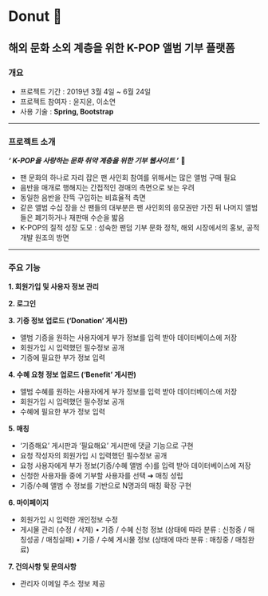 # Donut :doughnut:
## 해외 문화 소외 계층을 위한 K-POP 앨범 기부 플랫폼
### 개요
- 프로젝트 기간 : 2019년 3월 4일 ~ 6월 24일
- 프로젝트 참여자 : 윤지윤, 이소연
- 사용 기술 : **Spring, Bootstrap**
---
### 프로젝트 소개
_**‘ K-POP을 사랑하는 문화 취약 계층을 위한 기부 웹사이트 ’**_ :musical_note:
- 팬 문화의 하나로 자리 잡은 팬 사인회 참여를 위해서는 많은 앨범 구매 필요
- 음반을 매개로 행해지는 간접적인 경매의 측면으로 보는 우려
- 동일한 음반을 잔뜩 구입하는 비효율적 측면
- 같은 앨범 수십 장을 산 팬들의 대부분은 팬 사인회의 응모권만 가진 뒤 나머지 앨범들은 폐기하거나 재판매 수순을 밟음
- K-POP의 질적 성장 도모 : 성숙한 팬덤 기부 문화 정착, 해외 시장에서의 홍보, 공적 개발 원조의 방면
---
### 주요 기능
**1. 회원가입 및 사용자 정보 관리**

**2. 로그인**

**3. 기증 정보 업로드 (‘Donation’ 게시판)**
- 앨범 기증을 원하는 사용자에게 부가 정보를 입력 받아 데이터베이스에 저장
- 회원가입 시 입력했던 필수정보 공개
- 기증에 필요한 부가 정보 입력

**4. 수혜 요청 정보 업로드 (‘Benefit’ 게시판)**
- 앨범 수혜를 원하는 사용자에게 부가 정보를 입력 받아 데이터베이스에 저장
- 회원가입 시 입력했던 필수정보 공개
- 수혜에 필요한 부가 정보 입력

**5. 매칭**
- ‘기증해요’ 게시판과 ‘필요해요’ 게시판에 댓글 기능으로 구현
- 요청 작성자의 회원가입 시 입력했던 필수정보 공개
- 요청 사용자에게 부가 정보(기증/수혜 앨범 수)를 입력 받아 데이터베이스에 저장
- 신청한 사용자들 중에 기부할 사용자를 선택 ➔ 매칭 성립
- 기증/수혜 앨범 수 정보를 기반으로 N명과의 매칭 확장 구현

**6. 마이페이지**
- 회원가입 시 입력한 개인정보 수정
- 게시물 관리 (수정 / 삭제)
• 기증 / 수혜 신청 정보 (상태에 따라 분류 : 신청중 / 매칭성공 / 매칭실패)
• 기증 / 수혜 게시물 정보 (상태에 따라 분류 : 매칭중 / 매칭완료)
	
**7. 건의사항 및 문의사항**
- 관리자 이메일 주소 정보 제공
